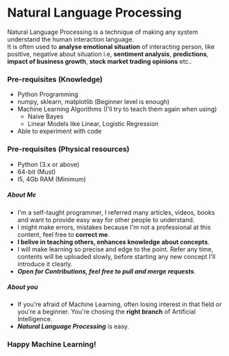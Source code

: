# Natural Language Processing
Natural Language Processing is a technique of making any system understand the human interaction language.<br>
It is often used  to **analyse emotional situation** of interacting person, like positive, negative about situation i.e, **sentiment analysis**,
**predictions**, **impact of business growth**, **stock market trading opinions** etc..<br>

### Pre-requisites (Knowledge)
* Python Programming
* numpy, sklearn, matplotlib (Beginner level is enough)
* Machine Learning Algorithms (I'll try to teach them again when using)
  * Naive Bayes
  * Linear Models like Linear, Logistic Regression
* Able to experiment with code

### Pre-requisites (Physical resources)
* Python (3.x or above)
* 64-bit (Must)
* I5, 4Gb RAM (Minimum)

##### About Me
* I'm a self-taught programmer, I referred many articles, videos, books and want to provide easy way for other people to understand.
* I might make errors, mistakes because I'm not a professional at this content, feel free to **correct me**.
* **I belive in teaching others, enhances knowledge about concepts**.
* I will make learning so precise and edge to the point. Refer any time, contents will be uploaded slowly, before starting any new concept I'll introduce it clearly.
* **_Open for Contributions, feel free to pull and merge requests_**.

##### About you
* If you're afraid of Machine Learning, often losing interest in that field or you're a beginner. You're chosing the **right branch** of Artificial Intelligence.
* **_Natural Language Processing_** is easy.

### Happy Machine Learning!
